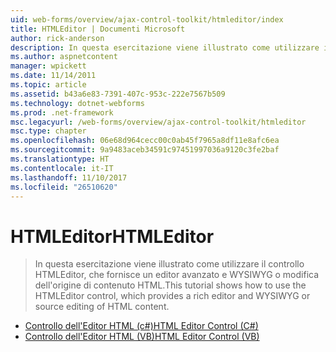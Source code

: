 ```yaml
---
uid: web-forms/overview/ajax-control-toolkit/htmleditor/index
title: HTMLEditor | Documenti Microsoft
author: rick-anderson
description: In questa esercitazione viene illustrato come utilizzare il controllo HTMLEditor, che fornisce un editor avanzato e WYSIWYG o modifica dell'origine di contenuto HTML.
ms.author: aspnetcontent
manager: wpickett
ms.date: 11/14/2011
ms.topic: article
ms.assetid: b43a6e83-7391-407c-953c-222e7567b509
ms.technology: dotnet-webforms
ms.prod: .net-framework
msc.legacyurl: /web-forms/overview/ajax-control-toolkit/htmleditor
msc.type: chapter
ms.openlocfilehash: 06e68d964cecc00c0ab45f7965a8df11e8afc6ea
ms.sourcegitcommit: 9a9483aceb34591c97451997036a9120c3fe2baf
ms.translationtype: HT
ms.contentlocale: it-IT
ms.lasthandoff: 11/10/2017
ms.locfileid: "26510620"
---
```

<a name="htmleditor"></a><span data-ttu-id="adaf4-103">HTMLEditor</span><span class="sxs-lookup"><span data-stu-id="adaf4-103">HTMLEditor</span></span>
====================
> <span data-ttu-id="adaf4-104">In questa esercitazione viene illustrato come utilizzare il controllo HTMLEditor, che fornisce un editor avanzato e WYSIWYG o modifica dell'origine di contenuto HTML.</span><span class="sxs-lookup"><span data-stu-id="adaf4-104">This tutorial shows how to use the HTMLEditor control, which provides a rich editor and WYSIWYG or source editing of HTML content.</span></span>


- [<span data-ttu-id="adaf4-105">Controllo dell'Editor HTML (c#)</span><span class="sxs-lookup"><span data-stu-id="adaf4-105">HTML Editor Control (C#)</span></span>](how-do-i-use-the-html-editor-control-cs.md)
- [<span data-ttu-id="adaf4-106">Controllo dell'Editor HTML (VB)</span><span class="sxs-lookup"><span data-stu-id="adaf4-106">HTML Editor Control (VB)</span></span>](how-do-i-use-the-html-editor-control-vb.md)
